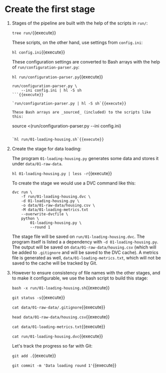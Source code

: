 # Create the first stage

1. Stages of the pipeline are built with the help of the scripts in
   `run/`:
   
   `tree run/`{{execute}}
   
   These scripts, on the other hand, use settings from `config.ini`:
   
   `hl config.ini`{{execute}}
   
   These configuration settings are converted to Bash arrays with the
   help of `run/configuration-parser.py`:
   
   `hl run/configuration-parser.py`{{execute}}
   
   ```
   run/configuration-parser.py \
       --ini config.ini | hl -S sh
   ```{{execute}}
   
   `run/configuration-parser.py | hl -S sh`{{execute}}
   
   These Bash arrays are _sourced_ (included) to the scripts like
   this:
   
   ```
   source <(run/configuration-parser.py --ini config.ini)
   ```

   `hl run/01-loading-housing.sh`{{execute}}
   
2. Create the stage for data loading:

   The program `01-loading-housing.py` generates some data and stores
   it under `data/01-raw-data`.

   `hl 01-loading-housing.py | less -r`{{execute}}
   
   To create the stage we would use a DVC command like this:
   
   ```
   dvc run \
       -f run/01-loading-housing.dvc \
       -d 01-loading-housing.py \
       -o data/01-raw-data/housing.csv \
       -M data/01-loading-metrics.txt
       --overwrite-dvcfile \
       python \
           01-loading-housing.py \
           --round 1
   ```
   
   The stage file will be saved on `run/01-loading-housing.dvc`. The
   program itself is listed a a dependency with `-d 01-loading-housing.py`.
   The output will be saved on `data/01-raw-data/housing.csv`
   (which will be added to `.gitignore` and will be saved to the DVC cache).
   A metrics file is generated as well, `data/01-loading-metrics.txt`,
   which will not be saved to the cache will be tracked by Git.
   
3. However to ensure consistency of file names with the other stages,
   and to make it configurable, we use the bash script to build this
   stage:
   
   `bash -x run/01-loading-housing.sh`{{execute}}
   
   `git status -s`{{execute}}
   
   `cat data/01-raw-data/.gitignore`{{execute}}
   
   `head data/01-raw-data/housing.csv`{{execute}}
   
   `cat data/01-loading-metrics.txt`{{execute}}
   
   `cat run/01-loading-housing.dvc`{{execute}}
   
   Let's track the progress so far with Git:
   
   `git add .`{{execute}}
   
   `git commit -m 'Data loading round 1'`{{execute}}
